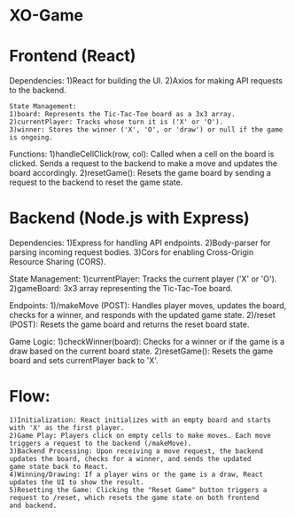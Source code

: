 # XO-Game
 # Frontend (React)
   Dependencies:
	1)React for building the UI.
        2)Axios for making API requests to the backend.

	State Management:
	1)board: Represents the Tic-Tac-Toe board as a 3x3 array.
	2)currentPlayer: Tracks whose turn it is ('X' or 'O').
	3)winner: Stores the winner ('X', 'O', or 'draw') or null if the game is ongoing.
   Functions:
	1)handleCellClick(row, col): Called when a cell on the board is clicked. Sends a request to the backend to make a move and updates 	the board accordingly.
	2)resetGame(): Resets the game board by sending a request to the backend to reset the game state.

 # Backend (Node.js with Express)
   Dependencies:
	1)Express for handling API endpoints.
	2)Body-parser for parsing incoming request bodies.
	3)Cors for enabling Cross-Origin Resource Sharing (CORS).

   State Management:
	1)currentPlayer: Tracks the current player ('X' or 'O').
	2)gameBoard: 3x3 array representing the Tic-Tac-Toe board.
   
   Endpoints:
	1)/makeMove (POST): Handles player moves, updates the board, checks for a winner, and responds with the updated game state.
	2)/reset (POST): Resets the game board and returns the reset board state.

   Game Logic:
	1)checkWinner(board): Checks for a winner or if the game is a draw based on the current board state.
	2)resetGame(): Resets the game board and sets currentPlayer back to 'X'.

 # Flow:
	1)Initialization: React initializes with an empty board and starts with 'X' as the first player.
	2)Game Play: Players click on empty cells to make moves. Each move triggers a request to the backend (/makeMove).
	3)Backend Processing: Upon receiving a move request, the backend updates the board, checks for a winner, and sends the updated 		  game state back to React.
	4)Winning/Drawing: If a player wins or the game is a draw, React updates the UI to show the result.
	5)Resetting the Game: Clicking the "Reset Game" button triggers a request to /reset, which resets the game state on both frontend 	  and backend.

